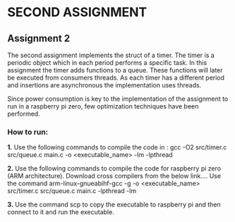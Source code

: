 # SECOND ASSIGNMENT 
## Assignment 2

The second assignment implements the struct of a timer. The timer is a periodic object which in each period performs a specific task. In this assignment the timer adds functions to a queue. These functions will later be executed from consumers threads. 
As each timer has a different period and insertions are asynchronous the implementation uses threads. 

Since power consumption is key to the implementation of the assignment to run in a raspberry pi zero, few optimization techniques have been performed.

### How to run:

**1.** Use the following commands to compile the code in <name of your CPU or write just PC> : gcc -O2 src/timer.c src/queue.c main.c -o <executable_name> -lm -lpthread

**2.** Use the following commands to compile the code for raspberry pi zero (ARM architecture). Download cross compilers from the below link....  Use the command arm-linux-gnueabihf-gcc -g -o <executable_name> src/timer.c src/queue.c main.c -lpthread -lm

**3.** Use the command scp to copy the executable to raspberry pi and then connect to it and run the executable.
